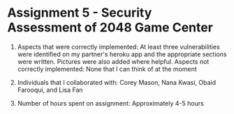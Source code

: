Assignment 5 - Security Assessment of 2048 Game Center
======================================================

1. Aspects that were correctly implemented:
   At least three vulnerabilities were identified on my partner's heroku app 
   and the appropriate sections were written. Pictures were also added where helpful.
   Aspects not correctly implemented:
   None that I can think of at the moment

2. Individuals that I collaborated with:
   Corey Mason, Nana Kwasi, Obaid Farooqui, and Lisa Fan

3. Number of hours spent on assignment:
   Approximately 4-5 hours
